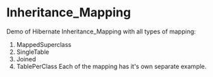 # Inheritance_Mapping

Demo of Hibernate Inheritance_Mapping with all types of mapping:
1) MappedSuperclass
2) SingleTable
3) Joined
4) TablePerClass
Each of the mapping has it's own separate example.
